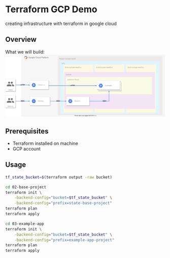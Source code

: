 # Terraform GCP Demo
creating infrastructure with terraform in google cloud

## Overview

What we will build:
![gcp-diagram](./assets/terraform-gcp-demo.svg)

## Prerequisites

- Terraform installed on machine
- GCP account

## Usage
```bash
tf_state_bucket=$(terraform output -raw bucket)
```

```bash
cd 02-base-project
terraform init \
    -backend-config="bucket=$tf_state_bucket" \
    -backend-config="prefix=state-base-project"
terraform plan
terraform apply
```

```bash
cd 03-example-app
terraform init \
    -backend-config="bucket=$tf_state_bucket" \
    -backend-config="prefix=example-app-project"
terraform plan
terraform apply
```